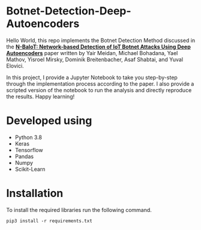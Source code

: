 # Botnet-Detection-Deep-Autoencoders

Hello World, this repo implements the Botnet Detection Method discussed in the **[N-BaIoT: Network-based Detection of IoT Botnet Attacks Using Deep Autoencoders]** paper written by Yair Meidan, Michael Bohadana, Yael Mathov, Yisroel Mirsky, Dominik Breitenbacher, Asaf Shabtai, and Yuval Elovici.

In this project, I provide a Jupyter Notebook to take you step-by-step through the implementation process according to the paper. I also provide a scripted version of the notebook to run the analysis and directly reproduce the results. Happy learning!

# Developed using
* Python 3.8
* Keras
* Tensorflow
* Pandas
* Numpy
* Scikit-Learn

# Installation
To install the required libraries run the following command.

```
pip3 install -r requirements.txt
```

[N-BaIoT: Network-based Detection of IoT Botnet Attacks Using Deep Autoencoders]:https://arxiv.org/pdf/1805.03409.pdf
